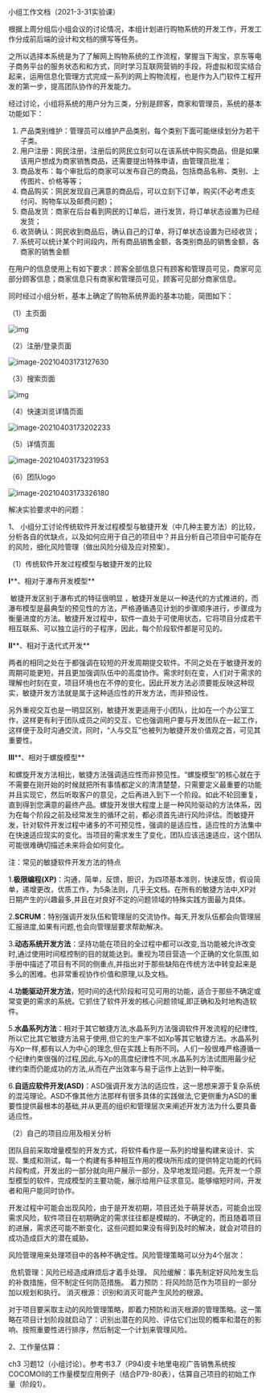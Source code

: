 小组工作文档（2021-3-31实验课）

​		根据上周分组后小组会议的讨论情况，本组计划进行购物系统的开发工作，开发工作分成前后端的设计和文档的撰写等任务。

​		之所以选择本系统是为了了解网上购物系统的工作流程，掌握当下淘宝，京东等电子商务平台的服务状态和和方式，同时学习互联网营销的手段，将虚拟和现实结合起来，运用信息化管理方式完成一系列的网上购物流程，也是作为入门软件工程开发的第一步，提高团队协作的开发能力。

​		经过讨论，小组将系统的用户分为三类，分别是顾客，商家和管理员，系统的基本功能如下：

1. 产品类别维护：管理员可以维护产品类别，每个类别下面可能继续划分为若干子类。
2. 用户注册：网民注册，注册后的网民立刻可以在该系统中购买商品，但是如果该用户想成为商家销售商品，还需要提出特殊申请，由管理员批准；
3. 商品发布：每个审批后的商家可以发布自己的商品，包括商品名称、类别、上传图片、价格等等；
4. 商品购买：网民发现自己满意的商品后，可以立刻下订单，购买(不必考虑支付问、购物车以及邮费问题)；
5. 商品发货：商家在后台看到网民的订单后，进行发货，将订单状态设置为已经发货；
6. 收货确认：网民收到商品后，确认自己的订单，将订单状态设置为已经收货；
7. 系统可以统计某个时间段内，所有商品销售金额，各类别商品的销售金额，各商家的销售金额

在用户的信息使用上有如下要求：顾客全部信息只有顾客和管理员可见，商家可见部分顾客信息；商家信息只有商家和管理员可见，顾客可见部分商家信息。

同时经过小组分析，基本上确定了购物系统界面的基本功能，简图如下：

（1）主页面

![img](file:///D:\QQFile\QQHuancun\2596905191\Image\Group2\MZ\L[\MZL[44[D~2}NH7KKIH[~91A.png)

（2）注册/登录页面

![image-20210403173127630](C:\Users\asus\AppData\Roaming\Typora\typora-user-images\image-20210403173127630.png)

（3）搜索页面

![img](file:///D:\QQFile\QQHuancun\2596905191\Image\Group2\NF\]$\NF]$JDF[4Z3O3A8D%T$EO]W.png)

（4）快速浏览详情页面

![image-20210403173202233](C:\Users\asus\AppData\Roaming\Typora\typora-user-images\image-20210403173202233.png)

（5）详情页面

![image-20210403173231953](C:\Users\asus\AppData\Roaming\Typora\typora-user-images\image-20210403173231953.png)

（6）团队logo

![image-20210403173326180](C:\Users\asus\AppData\Roaming\Typora\typora-user-images\image-20210403173326180.png)



解决实验要求中的问题：

1、 小组分工讨论传统软件开发过程模型与敏捷开发（中几种主要方法）的比较，分析各自的优缺点，以及如何应用于自己的项目中？并且分析自己项目中可能存在的风险，细化风险管理（做出风险分级及应对预案）。

（1）传统软件开发过程模型与敏捷开发的比较

**I****、相对于瀑布开发模型**

​		敏捷开发区别于瀑布式的特征很明显 ，敏捷开发是以一种迭代的方式推进的，而瀑布模型是最典型的预见性的方法，严格遵循遇见计划的步骤顺序进行，步骤成为衡量进度的方法。敏捷开发过程中，软件一直处于可使用状态，它将项目分成若干相互联系、可以独立运行的子程序，因此，每个阶段软件都是可见的。

**II****、相对于迭代式开发**

​		两者的相同之处在于都强调在较短的开发周期提交软件。不同之处在于敏捷开发的周期可能更短，并且更加强调队伍中的高度协作。需求时刻在变，人们对于需求的理解也时刻在变，项目环境也在不停的变化，因此开发方法必须要能反映这种现实，敏捷开发方法就是属于这种适应性的开发方法，而非预设性。

​	另外重视交互也是一明显区别，敏捷开发更适用于小团队，比如在一个办公室工作，这样更有利于团队成员之间的交互，它也强调用户要与开发团队在一起工作，这样便于及时沟通交流，同时，“人与交互”也被列为敏捷开发价值观之首，可见其重要性。

**III****、相对于螺旋模型**

​		和螺旋开发方法相比，敏捷方法强调适应性而非预见性。“螺旋模型”的核心就在于不需要在刚开始的时候就把所有事情都定义的清清楚楚，只需要定义最重要的功能并且实现它，然后听取客户的意见，之后再进入到下一个阶段。如此不轮回重复，直到得到您满意的最终产品。螺旋开发很大程度上是一种风险驱动的方法体系，因为在每个阶段之前及经常发生的循环之前，都必须首先进行风险评估。而敏捷开发，针对软件开发过程中诸多的不可预见性，强调的是适应性，适应性的方法集中在快速适应现实的变化。当项目的需求发生了变化，团队应该迅速适应，这个团队可能很难确切描述未来将会如何变化。

注：常见的敏捷软件开发方法的特点

1.**极限编程(XP)**：沟通，简单，反馈，胆识，为四项基本准则，快速反馈，假设简单，递增更改，优质工作，为5条法则，几乎无文档。在所有的敏捷方法中,XP对日期产生的兴趣最多,并且在对良好不定的问题领域的特殊实践方面最为具体。

2.**SCRUM**：特别强调开发队伍和管理层的交流协作。每天,开发队伍都会向管理层汇报进度,如果有问题,也会向管理层要求帮助解决。

3.**动态系统开发方法**：坚持功能在项目的全过程中都可以改变,当功能被允许改变时,通过使用时间框控制的目的就能达到。重视为项目营造一个正确的文化氛围,如手册中描述了项目有不同的侧重点,并指出对于那些缺陷在传统方法中转变起来是多么的困难。也非常重视协作价值和原理,以及文档。

4.**功能驱动开发方法**，短时间的迭代阶段和可见可用的功能，适合于那些不确定或常变更的需求的系统。它抓住了软件开发的核心问题领域,即正确和及时地构造软件。

5.**水晶系列方法**：相对于其它敏捷方法,水晶系列方法强调软件开发流程的纪律性,所以它比其它敏捷方法易于使用,但它的生产率不如Xp等其它敏捷方法。水晶系列与Xp一样,都有以人为中心的理念,但在实践上有所不同。人们一般很难严格遵循一个纪律约束很强的过程,因此,与Xp的高度纪律性不同,水晶系列方法试图用最少纪律约束而仍能成功的方法,从而在产出效率与易于运作上达到一种平衡。

6.**自适应软件开发(ASD)**：ASD强调开发方法的适应性，这一思想来源于复杂系统的混沌理论。ASD不像其他方法那样有很多具体的实践做法,它更侧重为ASD的重要性提供最根本的基础,并从更高的组织和管理层次来阐述开发方法为什么要具备适应性。

（2）自己的项目应用及相关分析

​		团队目前采取增量模型的开发方式，将软件看作是一系列的增量构建来设计、实现、集成和测试，每一个构建有多种相互作用的模块所形成的提供特定功能的代码片段构成，开发出的一部分就向用户展示一部分，及早地发现问题。先开发一个原型模型的软件，完成模型的主要功能，展示给用户征求意见。能够缩短时间，开发者和用户能同时协作。

​		开发过程中可能会出现风险，由于是开发初期，项目还处于萌芽状态，可能会出现需求风险，软件项目在初期确定的需求往往都是模糊的、不确定的，而且随着项目的进展，需求还可能不断变化，这些问题如果没有得到及时的解决，就会对项目的成功造成巨大的潜在威胁。

​		风险管理用来处理项目中的各种不确定性。风险管理策略可以分为4个层次：

​		危机管理：风险已经造成麻烦后才着手处理。
​		风险缓解：事先制定好风险发生后的补救措施，但不制定任何防范措施。
​		着力预防：将风险防范作为项目的一部分加以规划和执行。
​		消灭根源：识别和消灭可能产生风险的根源。

​		对于项目要采取主动的风险管理策略，即着力预防和消灭根源的管理策略。这一策略在项目计划阶段就启动了：识别出潜在的风险、评估它们出现的概率和潜在的影响、按照重要性进行排序，然后制定一个计划来管理风险。



2、工作量估算：

ch3 习题12（小组讨论）。参考书3.7（P94)皮卡地里电视广告销售系统按COCOMOII的工作量模型应用例子（结合P79-80表），估算自己项目的初始工作量（阶段1）。